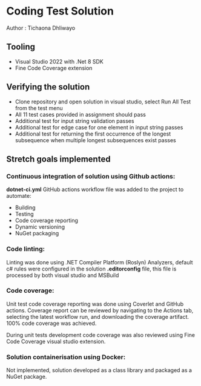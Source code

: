 # Coding Test Solution
Author : Tichaona Dhliwayo  

## Tooling
- Visual Studio 2022 with .Net 8 SDK
- Fine Code Coverage extension


## Verifying the solution
- Clone repository and open solution in visual studio, select Run All Test from the test menu
- All 11 test cases provided in assignment should pass
- Additional test for input string validation passes
- Additional test for edge case for one element in input string passes
- Additional test for returning the first occurrence of the longest subsequence when multiple longest subsequences exist passes


## Stretch goals implemented
### Continuous integration of solution using Github actions:
**dotnet-ci.yml** GitHub actions workflow file was added to the project to automate: 
- Building 
- Testing
- Code coverage reporting
- Dynamic versioning
- NuGet packaging 

### Code linting:
Linting was done using .NET Compiler Platform (Roslyn) Analyzers, default c# rules were configured in the
solution **.editorconfig** file, this file is processed by both visual studio and MSBuild  
 
### Code coverage: 
Unit test code coverage reporting was done using Coverlet and GitHub actions. 
Coverage report can be reviewed by navigating to the Actions tab, selecting the latest workflow run, and downloading the coverage artifact.
100% code coverage was achieved. 

During unit tests development code coverage was also reviewed using Fine Code Coverage visual studio extension.

### Solution containerisation using Docker:
Not implemented, solution developed as a class library and packaged as a NuGet package. 



